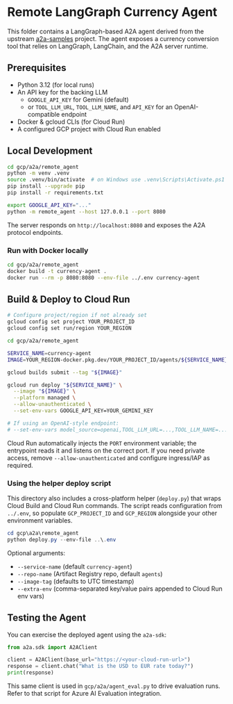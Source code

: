 # Remote LangGraph Currency Agent

This folder contains a LangGraph-based A2A agent derived from the upstream [a2a-samples](https://github.com/a2aproject/a2a-samples/tree/main/samples/python/agents/langgraph) project. The agent exposes a currency conversion tool that relies on LangGraph, LangChain, and the A2A server runtime.

## Prerequisites

- Python 3.12 (for local runs)
- An API key for the backing LLM
  - `GOOGLE_API_KEY` for Gemini (default)
  - or `TOOL_LLM_URL`, `TOOL_LLM_NAME`, and `API_KEY` for an OpenAI-compatible endpoint
- Docker & gcloud CLIs (for Cloud Run)
- A configured GCP project with Cloud Run enabled

## Local Development

```bash
cd gcp/a2a/remote_agent
python -m venv .venv
source .venv/bin/activate  # on Windows use .venv\Scripts\Activate.ps1
pip install --upgrade pip
pip install -r requirements.txt

export GOOGLE_API_KEY="..."
python -m remote_agent --host 127.0.0.1 --port 8080
```

The server responds on `http://localhost:8080` and exposes the A2A protocol endpoints.

### Run with Docker locally

```bash
cd gcp/a2a/remote_agent
docker build -t currency-agent .
docker run --rm -p 8080:8080 --env-file ../.env currency-agent
```

## Build & Deploy to Cloud Run

```bash
# Configure project/region if not already set
gcloud config set project YOUR_PROJECT_ID
gcloud config set run/region YOUR_REGION

cd gcp/a2a/remote_agent

SERVICE_NAME=currency-agent
IMAGE=YOUR_REGION-docker.pkg.dev/YOUR_PROJECT_ID/agents/${SERVICE_NAME}:$(date +%Y%m%d%H%M)

gcloud builds submit --tag "${IMAGE}"

gcloud run deploy "${SERVICE_NAME}" \
  --image "${IMAGE}" \
  --platform managed \
  --allow-unauthenticated \
  --set-env-vars GOOGLE_API_KEY=YOUR_GEMINI_KEY

# If using an OpenAI-style endpoint:
# --set-env-vars model_source=openai,TOOL_LLM_URL=...,TOOL_LLM_NAME=...,API_KEY=...
```

Cloud Run automatically injects the `PORT` environment variable; the entrypoint reads it and listens on the correct port. If you need private access, remove `--allow-unauthenticated` and configure ingress/IAP as required.

### Using the helper deploy script

This directory also includes a cross-platform helper (`deploy.py`) that wraps Cloud Build and Cloud Run commands. The script reads configuration from `../.env`, so populate `GCP_PROJECT_ID` and `GCP_REGION` alongside your other environment variables.

```powershell
cd gcp\a2a\remote_agent
python deploy.py --env-file ..\.env
```

Optional arguments:

- `--service-name` (default `currency-agent`)
- `--repo-name` (Artifact Registry repo, default `agents`)
- `--image-tag` (defaults to UTC timestamp)
- `--extra-env` (comma-separated key/value pairs appended to Cloud Run env vars)

## Testing the Agent

You can exercise the deployed agent using the `a2a-sdk`:

```python
from a2a.sdk import A2AClient

client = A2AClient(base_url="https://<your-cloud-run-url>")
response = client.chat("What is the USD to EUR rate today?")
print(response)
```

This same client is used in `gcp/a2a/agent_eval.py` to drive evaluation runs. Refer to that script for Azure AI Evaluation integration.
